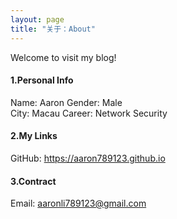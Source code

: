 ```yaml
---
layout: page
title: "关于：About"
---
```

Welcome to visit my blog!

#### 1.Personal Info
Name: Aaron
Gender: Male  
City: Macau
Career: Network Security

#### 2.My Links
GitHub: <https://aaron789123.github.io>  


#### 3.Contract
Email: aaronli789123@gmail.com

